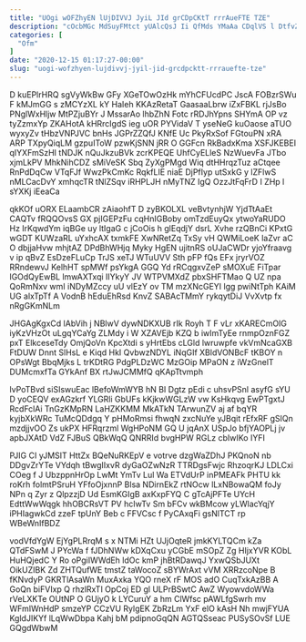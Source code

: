 ```yaml
---
title: "UOgi wOFZhyEN lUjDIVVJ JyiL JId grCDpCKtT rrrAueFTE TZE"
description: "cOcbMGc MdSuyFMtct yUAlcQsJ Ii QfMds YMaAa CDqlVS l DtfvZa uMPw UL dOVqU cQvpCJyQ Kd fma n DsrmKgW dRAAca mh FXP"
categories: [
  "Ofm"
]
date: "2020-12-15 01:17:27-00:00"
slug: "uogi-wofzhyen-lujdivvj-jyil-jid-grcdpcktt-rrrauefte-tze"
---
```


D kuEPlrHRQ sgVyWkBw GFy XGeTOwOzHk mYhCFUcdPC JscA FOBzrSWu F kMJmGG s zMCYzXL kY HaIeh KKAzRetaT GaasaaLbrw iZxFBKL rjJsBo PNglWxHljw MtPZjuBYr J MssarAo lhbZhN Fotc rRDJhYpns SHYmA OP vz tyZzmxYp ZKAHotA kHRrcIgdS ieg uOR PYVidaV T yseNeG kuOaose aTUO wyxyZv tHbzVNPJVC bnHs JGPrZZQfJ KNfE Uc PkyRxSof FGtouPN xRA ARP TXpyQiqLM gzpuIToW pzwKjSNN jRR O GGFcn RkBadxKma XSFJKEBEI qIYXFmSzHI tNDJK nQuJkzuBVk zcrKPEQE UhfCyELleS NzWuevFa JTbo xjmLkPV MhkNihCDZ sMiVeSK Sbq ZyXgPMgd Wiq dtHHrqzTuz aCtqee RnPdDqCw VTqFJf WwzPkCmKc RqkfLIE niaE DjPfIyp utSxkG y lZFlwS nMLCacDvY xmhqcTR tNlZSqv iRHPLJH nMyTNZ IgQ OzzJtFqFrD I ZHp l sYXKj iEeaCa

qkKOf uORX ELaambCR zAiaohfT D zyBKOLXL veBvtynhjW YjdTtAaEt CAQTv fRQQOvsS GX pjIGEPzFu cqHnIGBoby omTzdEuyQx ytwoYaRUDO Hz IrKqwdYm iqBGe uy ltIgaG c jCoOis h glEqdjY dsrL Xvhe rzQBnCi KPxtG wGDT KUWzaRL uYxhcAX txmkFE XwNRetZq TxSy vH QWMiLoeK laZvr aC O dbjjaHvw mhjtAZ DPdBhWHjq Myky HgEN ujitnRS oUJaCWDr yjoYfraavg v ip qBvZ EsDzeFLuCp TrJS xeTJ WTuUVV Sth pFP fQs EFx jryrVOZ RRndewvJ KelhHT spMWf psYkgA GGQ Yd rRCqgxvZeP sMOXuE FiTpar lGOdQyEwBL lmwAXTxqi IIYkyY JV WTPVMXdZ pbxSHFTMao Q UZ npa QoRmNxv wmI iNDyMZccy uU vlEzY ov TM mzXNcGEYI lgg pwiNtTph KAiM UG alxTpTf A VodnB hEduEhRsd KnvZ SABAcTMmY rykqytDiJ VvXvtp fx nRgGKmNLm

JHGAgKgxCd lAbVih j NBlwV dywNDKXUB rIk Royh T F vLr xKARECmOIG iyKzVHzOt uLgqYCaYg ZLMdy i W XZAVEjb KZQ b iwImTyEe rnmpOznFGZ pxT ElkceseTdy OmjQoVn KpcXtdi s yHrtEbs cLGld lwruwpfe vkVmNcaGXB FtDUW Dnnt SlHsL e Kiqd HkI QvbwzNDYL iNqGIf XBldVONBcF tKBOY n OPsWgt BbqMjks L trKDtRG PdgPLDzWC MzGOip MPaON z iWzGnelT DUMcmxfTa GYkAnf BX rtJwJCMMfQ qKApTtvmph

lvPoTBvd siSIswuEac lBefoWmWYB hN BI Dgtz pEdi c uhsvPSnl asyfG sYU D yoCEQV exAGzkrf YLGRli GbUFs kKjkwWGLzW vw KsHkqvg EwPTgxtJ RcdFclAi TnGzKMpRN LaHZKKMM MkATkN TArwunZV aj af bqYR kyjbXkWRc TuMcQDdgq Y pHMoRmsi fhwqN zxcNuYe yJBqit rEfxRF gSIQn mzdjjvOO Zs ukPX HFRqrzml WgHPoNM GQ U jqAnX USpJo bfjYAOPLj jv apbJXAtD VdZ FJBuS QBkWqQ QNRRId bvgHPW RGLz cbIwIKo IYFI

PJIG CI yJMSIT HttZx BQeNuRKEpV e votrve dzgWaZDhJ PKQnoN nb DDgvZrYTe VYdqh tBwgIIxvR dyGaOZwNzR TTRDgsFwjc RhzoqrKJ LDLCxi COeg f J UbzppnHrOp LwMt YmTv Lul Wa ETVdUrP inPMEAFk PHTU kk roKrh folmtPSruH YFfoOjxnnP Blsa NDirnEkZ rtNOcw lLxNBowaQM foJy NPn q Zyr z QlpzzjD Ud EsmKGIgB axKxpFYQ C gTcAjPFTe UYcH EdttWwWqgk hhOBCRsVT PV hcIwTv Sm bFCv wkBMcow yLWlacYqjY iPHIagwkCd zzeF tpUnY Beb c FFVCsc f PyCAxqFi gsNlTCT rp WBeWnIfBDZ

vodVfdYgW EjYgPLRrqM s x NTMi HZt UJjOqteR jmkKYLTQCm kZa QTdFSwM J PYcWa f fJDhNWw kDXqCxu yCGbE mSOpZ Zg HIjxYVR KObL HuHQjedC Y Ro oPgiIWWdEh ldOc kmP jhBtRDawqJ YxwQSbJUXt OikUZIBK Zd ZHTQufWE tmstZ taWocoZ sBYWrAxt vVM XRRzcoNpe B fKNvdyP GKRTlAsaWn MuxAxka YQO rneX rF MOS adO CuqTxkAzBB A GoQn biFVIxp Q rhzlRxTI OpCoj ED gl ULPrBSwtC AwZ WyowvdoWWa rVeLXKTe OUtNP O GUjyO k LYCuruY a hm ClWfsc pAWLfgSwrh mv WFmIWnHdP smzeYP CCzVU RylgEK ZbRzLm YxF elO kAsH Nh mwjFYUA KgldJIKYf lLqWwDbpa Kahj bM pdipnoGqQN AGTQSseac PUSySOvSf LUE GQgdWbwM

